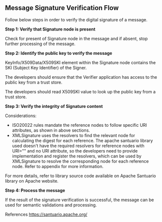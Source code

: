 
## Message Signature Verification Flow
Follow below steps in order to verify the digital signature of a message.

**Step 1: Verify that Signature node is present** 

Check for present of Signature node in the message and if absent, stop further processing of the message.

**Step 2: Identify the public key to verify the message**

KeyInfo/X509Data/X509SKI element within the Signature node contains the SKI (Subject Key Identifier) of the Signer.

The developers should ensure that the Verifier application has access to the public key from a trust store.

The developers should read X509SKI value to look up the public key from a trust store.

**Step 3: Verify the integrity of Signature content**

Considerations:

* ISO20022 rules mandate the reference nodes to follow specific URI attributes, as shown in above sections.
* XMLSignature uses the resolvers to find the relevant node for calculating the digest for each reference. The apache santuario library used doesn't have the required resolvers for reference nodes with URI="" and no URI attribute, so the developers need to provide implementation and register the resolvers, which can be used by XMLSignature to resolve the corresponding node for each reference node. Refer to appendix for more information.

For more details, refer to library source code available on Apache Santuario library on Apache website.

**Step 4: Process the message**

If the result of the signature verification is successful, the message can be used for semantic validations and processing.

References https://santuario.apache.org/